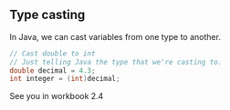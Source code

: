
## Type casting

In Java, we can cast variables from one type to another.

```java
// Cast double to int
// Just telling Java the type that we're casting to.
double decimal = 4.3;
int integer = (int)decimal;
```

See you in workbook 2.4

